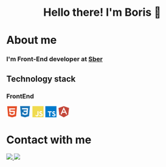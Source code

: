 # <div align="center">Hello there! I'm Boris 👋</div>
# About me
### I'm Front-End developer at [Sber](https://sber.ru/)
## Technology stack
### FrontEnd
<div>
  <img width="30px" height="30px" src="https://github.com/devicons/devicon/blob/master/icons/html5/html5-plain.svg" alt="HTML5"/>
  <img width="30px" height="30px" src="https://github.com/devicons/devicon/blob/master/icons/css3/css3-plain.svg" alt="CSS3"/>
  <img width="30px" height="30px" src="https://github.com/devicons/devicon/blob/master/icons/javascript/javascript-plain.svg" alt="JS" />
  <img width="30px" height="30px" src="https://github.com/devicons/devicon/blob/master/icons/typescript/typescript-plain.svg" alt="TS" />
  <img width="30px" height="30px" src="https://github.com/devicons/devicon/blob/master/icons/angularjs/angularjs-plain.svg" alt="angular" />
  
</div>
<!--                                                                                                                                  
<ul>
  <li>HTML</li>
  <li>CSS</li>
  <li>JavaScript</li>
  <li>NodeJS</li>
  <li>TypeScript</li>
  <li></li>
  <li>Redux</li>
  <li>React</li>
  <li>SQL</li>
  <li>Python</li>
  <li>GraphQL</li>
</ul> -->

# Contact with me
<div>
  <a href="mailto:boris.belov.a@gmail.com">
    <img src="https://img.shields.io/badge/Gmail-D14836?style=for-the-badge&logo=gmail&logoColor=white"/>
  </a>
  
  <a href="https://t.me/BelovBoris">
    <img src="https://img.shields.io/badge/Telegram-2CA5E0?style=for-the-badge&logo=telegram&logoColor=white"/>
  </a>
</div>
  
  
  
<!-- - 👋 Hi there, I’m @BorisBelovA
- 👀 I’m interested in ...
- 🌱 I’m currently learning ...
- 💞️ I’m looking to collaborate on ...
- 📫 How to reach me ... -->
<!---
BorisBelovA/BorisBelovA is a ✨ special ✨ repository because its `README.md` (this file) appears on your GitHub profile.
You can click the Preview link to take a look at your changes.
--->
